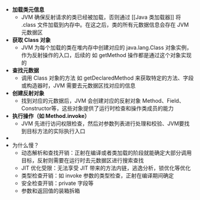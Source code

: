 - **加载类元信息**
  - JVM 确保反射请求的类已经被加载，否则通过 [[Java 类加载器]] 将 .class 文件加载到内存中。在这之后，类的所有元数据信息会存在 JVM 元数据区
- **获取 Class 对象**
  - JVM 为每个加载的类在堆内存中创建对应的 java.lang.Class 对象实例，作为反射操作的入口，后续的 如 getMethod 操作都是通过这个对象实现的
- **查找元数据**
  - 调用 Class 对象的方法 如 getDeclaredMethod 来获取特定的方法、字段或构造器时，JVM 需要去元数据区找对应的信息
- **创建反射对象**
  - 找到对应的元数据后，JVM 会创建对应的反射对象 Method、Field、Constructor等，这些对象提供了运行时检查和操作类成员的能力
- **执行操作（如 Method.invoke）**
  - JVM 先进行访问权限检查，然后对参数列表进行处理和校验、JVM要找到目标方法的实际执行入口
-
- 为什么慢？
  - 动态解析和查找开销：正射在编译或者类加载的阶段就能确定大部分调用目标，反射则需要在运行时去元数据区进行搜索查找
  - JIT 优化受限：无法享受 JIT 带来的方法内链，逃逸分析，锁优化等优化
  - 类型检查开销：如 invoke 参数的类型检查，正射在编译期间确定
  - 安全检查开销：private 字段等
  - 参数和返回值的装箱拆箱
